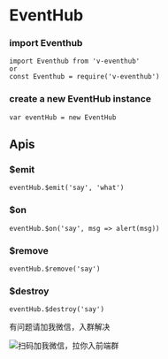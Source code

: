 # EventHub

### import Eventhub
```
import Eventhub from 'v-eventhub'   
or   
const Eventhub = require('v-eventhub')   
```

### create a new EventHub instance
```
var eventHub = new EventHub
```

## Apis

### $emit
```
eventHub.$emit('say', 'what')

```
### $on
```
eventHub.$on('say', msg => alert(msg))

```
### $remove
```
eventHub.$remove('say')

```
### $destroy
```
eventHub.$destroy('say')
```

有问题请加我微信，入群解决

![扫码加我微信，拉你入前端群](https://github.com/biggerV/webpack4-lesson/blob/master/wechat-qrcode.jpg?raw=true)
